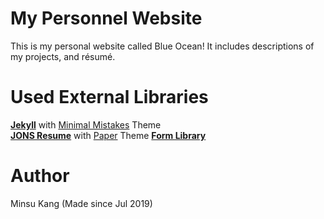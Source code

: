 # My Personnel Website
This is my personal website called Blue Ocean! It includes descriptions of my projects, and résumé.


# Used External Libraries 
**[Jekyll](https://github.com/jekyll/jekyll)** with [Minimal Mistakes](https://github.com/mmistakes/minimal-mistakes) Theme  
**[JONS Resume](https://github.com/jsonresume/resume-cli)** with [Paper](https://github.com/TimDaub/jsonresume-theme-paper) Theme
**[Form Library](https://formspree.io/)**

# Author
Minsu Kang (Made since Jul 2019)
